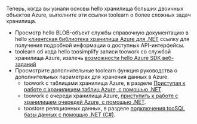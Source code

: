 
Теперь, когда вы узнали основы hello хранилища больших двоичных объектов Azure, выполните эти ссылки toolearn о более сложных задач хранилища.

* Просмотр hello BLOB-объект службы справочную документацию в hello [клиентская библиотека хранилища Azure для .NET](http://go.microsoft.com/fwlink/?LinkID=390731) ссылку для получения подробной информации о доступных API-интерфейсы.
* toolearn об кода hello toosimplify записи toowork со службой хранилища Azure, извлечь [возможности hello Azure SDK веб-заданий](../articles/app-service-web/websites-dotnet-webjobs-sdk.md)
* Просмотрите дополнительные toolearn функция руководства о дополнительных параметрах для хранения данных в Azure.
  * toowork с таблицами хранилища Azure, в разделе [Приступая к работе с хранилищем таблиц Azure, с помощью .NET](../articles/cosmos-db/table-storage-how-to-use-dotnet.md).
  * toowork с очереди хранилища Azure, [приступить к работе с хранилищем очередей Azure, с помощью .NET](../articles/storage/queues/storage-dotnet-how-to-use-queues.md).
  * toostore реляционных данных, в разделе [подключения tooSQL базы данных с помощью .NET (C#)](../articles/sql-database/sql-database-develop-dotnet-simple.md).

